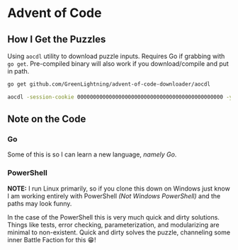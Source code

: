 # Advent of Code

## How I Get the Puzzles

Using `aocdl` utility to download puzzle inputs.  Requires Go if grabbing with `go get`.  Pre-compiled binary will also work if you download/compile and put in path.

```bash
go get github.com/GreenLightning/advent-of-code-downloader/aocdl

aocdl -session-cookie 0000000000000000000000000000000000000000000000 -year 2015 -day 1
```

## Note on the Code

### Go

Some of this is so I can learn a new language, _namely Go_.

### PowerShell

**NOTE:** I run Linux primarily, so if you clone this down on Windows just know I am working entirely with PowerShell _(Not Windows PowerShell)_ and the paths may look funny.

In the case of the PowerShell this is very much quick and dirty solutions.  Things like tests, error checking, parameterization, and modularizing are minimal to non-existent.  Quick and dirty solves the puzzle, channeling some inner Battle Faction for this 😁!